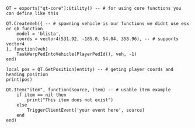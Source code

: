 

    
    QT = exports["qt-core"]:Utility() -- # for using core functions you can define like this 
    
    QT.CreateVeh({ -- # spawning vehicle is our functions we didnt use esx or qb function
        model = 'blista',
        coords = vector4(531.92, -185.0, 54.04, 358.96), -- # supports vector4
    }, function(veh)
        TaskWarpPedIntoVehicle(PlayerPedId(), veh, -1)
    end)
    
    local pos = QT.GetPosition(entity) -- # geting player coords and heading position
    print(pos)

    Qt.Item("item", function(source, item) -- # usable item example
    	if item == nil then
    		print("This item does not exist")
    	else
    		TriggerClientEvent('your event here', source)
    	end
    end)

